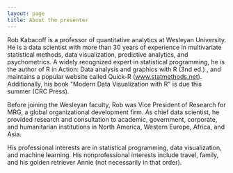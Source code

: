 ```yaml
---
layout: page
title: About the presenter
---
```


Rob Kabacoff is a professor of quantitative analytics at Wesleyan University. He is a data scientist with more than 30 years of experience in multivariate statistical methods, 
data visualization, predictive analytics, and psychometrics. A widely recognized expert in statistical programming, he is the author of R in Action: Data analysis and graphics with R (3nd ed.) , and maintains a popular website called Quick-R (www.statmethods.net). Additionally, his book "Modern Data Visualization with R" is due this summer (CRC Press).

Before joining the Wesleyan faculty, Rob was Vice President of Research for MRG, a global organizational development firm. As chief data scientist, he provided research and 
consultation to academic, government, corporate, and humanitarian institutions in North America, Western Europe, Africa, and Asia.  

His professional interests are in statistical programming, data visualization, and machine learning. His nonprofessional interests include travel, 
family, and his golden retriever Annie (not necessarily in that order).
